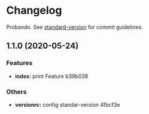 # Changelog

Probando. See [standard-version](https://github.com/conventional-changelog/standard-version) for commit guidelines.

## 1.1.0 (2020-05-24)

### Features

- **index:** print Feature b39b038

### Others

- **versionrc:** config standar-version 4fbcf3e
